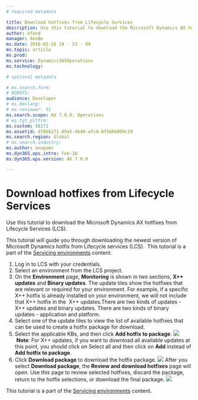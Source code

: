 ```yaml
---
# required metadata

title: Download hotfixes from Lifecycle Services
description: Use this tutorial to download the Microsoft Dynamics AX hotfixes from Lifecycle Services (LCS).
author: kfend
manager: AnnBe
ms.date: 2016-02-26 19 - 53 - 09
ms.topic: article
ms.prod: 
ms.service: Dynamics365Operations
ms.technology: 

# optional metadata

# ms.search.form: 
# ROBOTS: 
audience: Developer
# ms.devlang: 
# ms.reviewer: 51
ms.search.scope: AX 7.0.0, Operations
# ms.tgt_pltfrm: 
ms.custom: 56171
ms.assetid: d786b271-d9a5-4b40-afc8-8f56b6099c10
ms.search.region: Global
# ms.search.industry: 
ms.author: anupams
ms.dyn365.ops.intro: Feb-16
ms.dyn365.ops.version: AX 7.0.0

---
```


# Download hotfixes from Lifecycle Services

Use this tutorial to download the Microsoft Dynamics AX hotfixes from Lifecycle Services (LCS).

This tutorial will guide you through downloading the newest version of Microsoft Dynamics hotfix from Lifecycle services (LCS).  This tutorial is a part of the [Servicing environments](developer-landing-page.md#servicing-environments) content.

1.  Log in to LCS with your credentials.
2.  Select an environment from the LCS project.
3.  On the **Environment** page, **Monitoring** is shown in two sections, **X++ updates** and **Binary updates**. The update tiles show the hotfixes that are relevant or required for your environment. For example, if a specific X++ hotfix is already installed on your environment, we will not include that X++ hotfix in the  X++ updates.There are two kinds of updates - X++ updates and binary updates. There are two kinds of binary updates - application and platform.
4.  Select one of the update tiles to view the list of available hotfixes that can be used to create a hotfix package for download.
5.  Select the applicable KBs, and then click **Add hotfix to package**. [![](./media/add-hotfixes.png)](./media/add-hotfixes.png) **Note**: For X++ updates, if you want to download all available updates at this point, you should click on Select all and then click on **Add** instead of **Add hotfix to package**.
6.  Click **Download package** to download the hotfix package. [![](./media/donwload-hotfix.png)](./media/donwload-hotfix.png) After you select **Download package**, the **Review and download hotfixes** page will open. Use this page to review selected hotfixes, discard the package, return to the hotfix selections, or download the final package. [![](./media/review-and-download-hotfixes.png)](./media/review-and-download-hotfixes.png)

This tutorial is a part of the [Servicing environments](developer-landing-page.md#servicing-environments) content.

